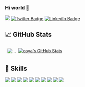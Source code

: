 ### Hi world 👋

![](https://komarev.com/ghpvc/?username=coyas&color=brightgreen)
[![Twitter Badge](https://img.shields.io/badge/Twitter-Profile-informational?style=flat&logo=twitter&logoColor=white&color=1CA2F1)](https://twitter.com/A_coyas)
[![LinkedIn Badge](https://img.shields.io/badge/LinkedIn-Profile-informational?style=flat&logo=linkedin&logoColor=white&color=0D76A8)](https://www.linkedin.com/in/ailton-duarte/)



## &#x1f4c8; GitHub Stats

<a href="https://github.com/coyas">
  <img align="center" style="margin:0.5rem" src="https://github-readme-stats.vercel.app/api/top-langs/?username=coyas&hide=html,css&title_color=ffffff&text_color=c9cacc&icon_color=4AB197&bg_color=1A2B34" />
</a>

<a href="https://github.com/coyas">
  <img align="center" style="margin:0.5rem" src="https://github-readme-stats.vercel.app/api?username=coyas&show_icons=true&line_height=27&count_private=true&title_color=ffffff&text_color=c9cacc&icon_color=4AB097&bg_color=1A2B34" alt="coya's GitHub Stats" />
</a>


## 💼 Skills

![](https://img.shields.io/badge/Code-reactjs-informational?style=flat&logo=react&logoColor=white&color=4AB197)
![](https://img.shields.io/badge/Code-PHP-informational?style=flat&logo=php&logoColor=white&color=4AB197)
![](https://img.shields.io/badge/Code-Yii-informational?style=flat&logo=yii&logoColor=white&color=4AB197)
![](https://img.shields.io/badge/Code-JavaScript-informational?style=flat&logo=JavaScript&logoColor=white&color=4AB197)
![](https://img.shields.io/badge/Code-docker-informational?style=flat&logo=docker&logoColor=white&color=4AB197)
![](https://img.shields.io/badge/Code-Java-informational?style=flat&logo=Java&logoColor=white&color=4AB197)
![](https://img.shields.io/badge/Code-nodejs-informational?style=flat&logo=nodejs&logoColor=white&color=4AB197)
![](https://img.shields.io/badge/Code-MySQL-informational?style=flat&logo=MySQL&logoColor=white&color=4AB197)
![](https://img.shields.io/badge/Code-Wordpress-informational?style=flat&logo=wordpress&logoColor=white&color=4AB197)
![](https://img.shields.io/badge/Code-HTML-informational?style=flat&logo=html&logoColor=white&color=4AB197)


